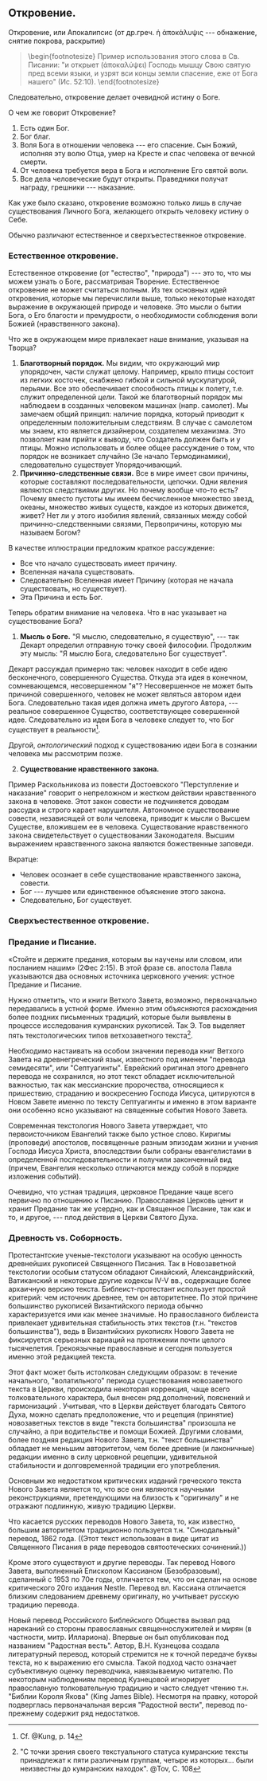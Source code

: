 ## Откровение.

Откровение, или Апокалипсис (от др.греч. ἡ ἀποκάλυψις --- обнажение, снятие покрова, раскрытие)


>\begin{footnotesize}
Пример использования этого слова в Св. Писании: "и открыет (ἀποκαλύψει) Господь мышцу Свою святую пред всеми языки, и узрят вси концы земли спасение, еже от Бога нашего" (Ис. 52:10).
\end{footnotesize}

<!--Часто слово ἀποκαλύπτω употребляется в смысле разоблачения Богом постыдных дел и грехов человека.-->

Следовательно, откровение делает очевидной истину о Боге.

О чем же говорит Откровение?

1. Есть один Бог.
2. Бог благ.
3. Воля Бога в отношении человека --- его спасение. Сын Божий, исполняя эту волю Отца, умер на Кресте и спас человека от вечной смерти.
4. От человека требуется вера в Бога и исполнение Его святой воли.
5. Все дела человеческие будут открыты. Праведники получат награду, грешники --- наказание.

Как уже было сказано, откровение возможно только лишь в случае существования Личного Бога, желающего открыть человеку истину о Себе.

Обычно различают естественное и сверхъестественное откровение.

### Естественное откровение.

Естественное откровение (от "естество", "природа") --- это то, что мы можем узнать о Боге, рассматривая Творение. Естественное откровение не может считаться полным. Из тех основных идей откровения, которые мы перечислили выше, только некоторые находят выражение в окружающей природе и человеке. Это мысли о бытии Бога, о Его благости и премудрости, о необходимости соблюдения воли Божией (нравственного закона).

Что же в окружающем мире привлекает наше внимание, указывая на Творца?

1. **Благотворный порядок.** Мы видим, что окружающий мир упорядочен, части служат целому. Например, крыло птицы состоит из легких косточек, снабжено гибкой и сильной мускулатурой, перьями. Все это обеспечивает способность птицы к полету, т.е. служит определенной _цели_. Такой же благотворный порядок мы наблюдаем в созданных человеком машинах (напр. самолет). Мы замечаем общий принцип: наличие порядка, который приводит к определенным положительным следствиям. В случае с самолетом мы знаем, кто является дизайнером, создателем механизма. Это позволяет нам прийти к выводу, что Создатель должен быть и у птицы. Можно использовать и более общее рассуждение о том, что порядок не возникает случайно (3е начало Термодинамики), следовательно существует Упорядочивающий.
2. **Причинно-следственные связи.** Все в мире имеет свои причины, которые составляют последовательности, цепочки. Одни явления являются следствиями других. Но почему вообще что-то есть? Почему вместо пустоты мы имеем бесчисленное множество звезд, океаны, множество живых существ, каждое из которых движется, живет? Нет ли у этого изобилия явлений, связанных между собой причинно-следственными связями, Первопричины, которую мы называем Богом? 

В качестве иллюстрации предложим краткое рассуждение:

* Все что начало существовать имеет причину. 
* Вселенная начала существовать. 
* Следовательно Вселенная имеет Причину (которая не начала существовать, но существует). 
* Эта Причина и есть Бог.

Теперь обратим внимание на человека. Что в нас указывает на существование Бога?

1. **Мысль о Боге.** "Я мыслю, следовательно, я существую", --- так Декарт определил отправную точку своей философии. Продолжим эту мысль: "Я мыслю Бога, следовательно Бог существует". 

Декарт рассуждал примерно так: человек находит в себе идею бесконечного, совершенного Существа. Откуда эта идея в конечном, сомневающемся, несовершенном "я"? Несовершенное не может быть причиной совершенного, человек не может являться автором идеи Бога. Следовательно такая идея должна иметь другого Автора, --- реальное совершенное Существо, соответствующее совершенной идее. Следовательно из идеи Бога в человеке следует то, что Бог существует в реальности[^kung1].

Другой, _онтологический_ подход к существованию идеи Бога в сознании человека мы рассмотрим позже.

2. **Существование нравственного закона.**

Пример Раскольникова из повести Достоевского "Перступление и наказание" говорит о непреложном и жестком действии нравственного закона в человеке. Этот закон совести не подчиняется доводам рассудка и строго карает нарушителя. Автономное существование совести, независящей от воли человека, приводит к мысли о Высшем Существе, вложившем ее в человека. Существование нравственного закона свидетельствует о существовании Законодателя. Высшим выражением нравственного закона являются божественные заповеди.

Вкратце:

* Человек осознает в себе существование нравственного закона, совести.
* Бог --- лучшее или единственное объяснение этого закона.
* Следовательно, Бог существует.

### Сверхъестественное откровение.

### Предание и Писание.

«Стойте и держите предания, которым вы научены или словом, или посланием нашим» (2Фес 2:15). В этой фразе св. апостола Павла указываются два основных источника церковного учения: устное Предание и Писание. 

Нужно отметить, что и книги Ветхого Завета, возможно, первоначально передавались в устной форме. Именно этим объясняются расхождения более поздних письменных традиций, которые были выявлены в процессе исследования кумранских рукописей. Так Э. Тов выделяет пять текстологических типов ветхозаветного текста[^tov]. <!-- Citation!-->

Необходимо настаивать на особом значении перевода книг Ветхого Завета на древнегреческий язык, известного под именем "перевода семидесяти", или "Септуагинты". Еврейский оригинал этого древнего перевода не сохранился, но этот текст обладает исключительной важностью, так как мессианские пророчества, относящиеся к пришествию, страданию и воскресению Господа Иисуса, цитируются в Новом Завете именно по тексту Септуагинты и именно в этом варианте они особенно ясно указывают на священные события Нового Завета. <!--(пример: алма и ἡ παρθένος)-->

Современная текстология Нового Завета утверждает, что первоисточником Евангелий также было устное слово. Киригмы (проповеди) апостолов, посвященные разным эпизодам жизни и учения Господа Иисуса Христа, впоследствии были собраны евангелистами в определенной последовательности и получили законченный вид (причем, Евангелия несколько отличаются между собой в порядке изложения событий).
<!--(Quelle и Марк, как источники для остальных евангелистов - в сноску)-->

Очевидно, что устная традиция, церковное Предание чаще всего первично по отношению к Писанию. Православная Церковь ценит и хранит Предание так же усердно, как и Священное Писание, так как и то, и другое, --- плод действия в Церкви Святого Духа.

### Древность vs. Соборность.

Протестантские ученые-текстологи указывают на особую ценность древнейших рукописей Священного Писания. Так в Новозаветной текстологии особым статусом обладают Синайский, Александрийский, Ватиканский и некоторые другие кодексы IV-V вв., содержащие более архаичную версию текста. Библеист-протестант использует простой критерий: чем источник древнее, тем он авторитетнее. По этой причине большинство рукописей Византийского периода обычно характеризуется ими как менее значимые. Но православного библеиста привлекает удивительная стабильность этих текстов (т.н. "текстов большинства"), ведь в Византийских рукописях Нового Завета не фиксируется серьезных вариаций на протяжении почти целого тысячелетия. Грекоязычные православные и сегодня пользуется именно этой редакцией текста.

Этот факт может быть истолкован следующим образом: в течение начального, "волатильного" периода существования новозаветного текста в Церкви, происходила некоторая коррекция, чаще всего толковательного характера, был внесен ряд дополнений, пояснений и гармонизаций <!--comma Ioanneum - как пример поздней интерполяции, поста и молитвы-->. Учитывая, что в Церкви действует благодать Святого Духа, можно сделать предположение, что и рецепция (принятие) новозаветных текстов в виде "текста большинства" произошла не случайно, а при водительстве и помощи Божией. Другими словами, более поздняя редакция Нового Завета, т.н. "текст большинства" обладает не меньшим авторитетом, чем более древние (и лаконичные) редакции именно в силу церковной рецепции, удивительной стабильности и долговременной традиции его употребления.

Основным же недостатком критических изданий греческого текста Нового Завета является то, что все они являются научными реконструкциями, претендующими на близость к "оригиналу" и не отражают подлинную, живую традицию Церкви.

Что касается русских переводов Нового Завета, то, как известно, большим авторитетом традиционно пользуется т.н. "Синодальный" перевод, 1862 года. ((Этот текст использован в виде цитат из Священного Писания в ряде переводов святоотеческих сочинений.)) 

Кроме этого существуют и другие переводы. Так перевод Нового Завета, выполненный Епископом Кассианом (Безобразовым), сделанный с 1953 по 70е годы, отличается тем, что он сделан на основе критического 20го издания Nestle. Перевод вл. Кассиана отличается близким следованием древнему оригиналу, но учитывает русскую традицию перевода.

Новый перевод Российского Библейского Общества вызвал ряд нареканий со стороны православных священнослужителей и мирян (в частности, митр. Иллариона). Впервые он был опубликован под названием "Радостная весть". Автор, В.Н. Кузнецова создала литературный перевод, который стремится не к точной передаче буквы текста, но к выражению его смысла. Такой подход часто означает субъективную оценку переводчика, навязываемую читателю. По некоторым наблюдениям перевод Кузнецовой игнорирует православную толковательную традицию и часто следует чтению т.н. "Библии Короля Якова" (King James Bible). Несмотря на правку, которой подверглась первоначальная версия "Радостной вести", перевод по-прежнему содержит ряд недостатков.

<!--Можно также отметить следующие переводы Нового Завета: Победоносцева, International Bible Society, Макария...,-->



[^tov]: "С точки зрения своего текстуального статуса кумранские тексты принадлежат к пяти различным группам, четыре из которых... были неизвестны до кумранских находок". @Tov, С. 108
[^kung1]: Cf. @Kung, p. 14



